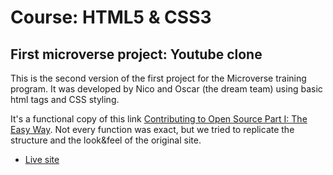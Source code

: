 # Course: HTML5 & CSS3
## First microverse project: Youtube clone

This is the second version of the first project for the Microverse training program.
It was developed by Nico and Oscar (the dream team) using basic html tags and CSS styling.

It's a functional copy of this link [Contributing to Open Source Part I: The Easy Way](https://www.youtube.com/watch?v=V74l_zS1x8E&feature=youtu.be).
Not every function was exact, but we tried to replicate the structure and the look&feel of the original site.

* [Live site](https://oscarnava.github.io/youtube_player/)
